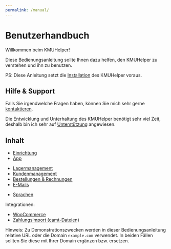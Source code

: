 ```yaml
---
permalink: /manual/
---
```


# Benutzerhandbuch

Willkommen beim KMUHelper!

Diese Bedienungsanleitung sollte Ihnen dazu helfen, den KMUHelper zu verstehen und ihn zu benutzen.

PS: Diese Anleitung setzt die [Installation](../installation.md) des KMUHelper voraus.

## Hilfe & Support

Falls Sie irgendwelche Fragen haben, können Sie mich sehr gerne [kontaktieren](<{{ site.kontakt_url }}>).

Die Entwicklung und Unterhaltung des KMUHelper benötigt sehr viel Zeit, deshalb bin ich sehr auf [Unterstützung](https://rafaelurben.ch/kmuhelper/unterstützen) angewiesen.

## Inhalt

- [Einrichtung](setup.md)
- [App](app.md)

<!-- List divider -->

- [Lagermanagement](storage.md)
- [Kundenmanagement](customers.md)
- [Bestellungen & Rechnungen](order-and-invoice.md)
- [E-Mails](emails.md)

<!-- List divider -->

- [Sprachen](languages.md)

Integrationen:

- [WooCommerce](integrations/woocommerce.md)
- [Zahlungsimport (camt-Dateien)](integrations/paymentimport.md)

Hinweis: Zu Demonstrationszwecken werden in dieser Bedienungsanleitung relative URL oder die Domain `example.com` verwendet. In beiden Fällen sollten Sie diese mit Ihrer Domain ergänzen bzw. ersetzen.
